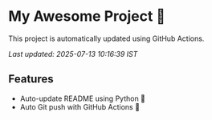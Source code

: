 # My Awesome Project 🚀

This project is automatically updated using GitHub Actions.

_Last updated: 2025-07-13 10:16:39 IST_

## Features
- Auto-update README using Python 🐍
- Auto Git push with GitHub Actions 🤖
